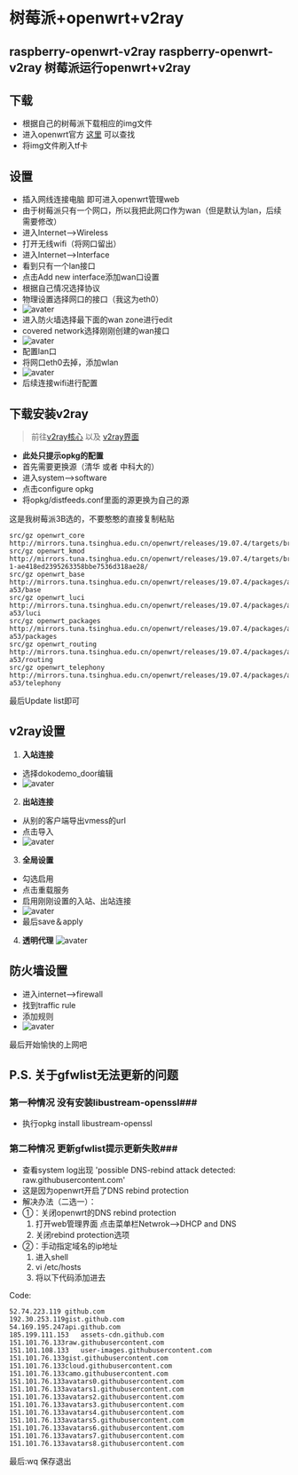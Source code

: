 # 树莓派+openwrt+v2ray #
raspberry-openwrt-v2ray
raspberry-openwrt-v2ray 树莓派运行openwrt+v2ray
-------
## 下载 ##
- 根据自己的树莓派下载相应的img文件
- 进入openwrt官方 [这里](https://openwrt.org/toh/raspberry_pi_foundation/raspberry_pi) 可以查找
- 将img文件刷入tf卡
## 设置 ##
- 插入网线连接电脑 即可进入openwrt管理web
- 由于树莓派只有一个网口，所以我把此网口作为wan（但是默认为lan，后续需要修改）
- 进入Internet-->Wireless
- 打开无线wifi（将网口留出）
- 进入Internet-->Interface
- 看到只有一个lan接口
- 点击Add new interface添加wan口设置
- 根据自己情况选择协议
- 物理设置选择网口的接口（我这为eth0）
- ![avater](./images/2.png)
- 进入防火墙选择最下面的wan zone进行edit
- covered network选择刚刚创建的wan接口
- ![avater](./images/3.png)
- 配置lan口
- 将网口eth0去掉，添加wlan
- ![avater](./images/1.png)
- 后续连接wifi进行配置

## 下载安装v2ray ##
> 前往[v2ray核心](https://github.com/kuoruan/openwrt-v2ray) 以及 [v2ray界面](https://github.com/kuoruan/luci-app-v2ray)

- **此处只提示opkg的配置**
- 首先需要更换源（清华 或者 中科大的）
- 进入system-->software
- 点击configure opkg
- 将opkg/distfeeds.conf里面的源更换为自己的源

这是我树莓派3B选的，不要憨憨的直接复制粘贴

    src/gz openwrt_core http://mirrors.tuna.tsinghua.edu.cn/openwrt/releases/19.07.4/targets/brcm2708/bcm2710/packages/
    src/gz openwrt_kmod http://mirrors.tuna.tsinghua.edu.cn/openwrt/releases/19.07.4/targets/brcm2708/bcm2710/kmods/4.14.195-1-ae418ed2395263358bbe7536d318ae28/
    src/gz openwrt_base http://mirrors.tuna.tsinghua.edu.cn/openwrt/releases/19.07.4/packages/aarch64_cortex-a53/base
    src/gz openwrt_luci http://mirrors.tuna.tsinghua.edu.cn/openwrt/releases/19.07.4/packages/aarch64_cortex-a53/luci
    src/gz openwrt_packages http://mirrors.tuna.tsinghua.edu.cn/openwrt/releases/19.07.4/packages/aarch64_cortex-a53/packages
    src/gz openwrt_routing http://mirrors.tuna.tsinghua.edu.cn/openwrt/releases/19.07.4/packages/aarch64_cortex-a53/routing
    src/gz openwrt_telephony http://mirrors.tuna.tsinghua.edu.cn/openwrt/releases/19.07.4/packages/aarch64_cortex-a53/telephony

最后Update list即可
## v2ray设置 ##
1. **入站连接**
 - 选择dokodemo_door编辑
 - ![avater](./images/4.png)
2. **出站连接**
 - 从别的客户端导出vmess的url
 - 点击导入
 - ![avater](./images/5.png)
3. **全局设置**
 - 勾选启用
 - 点击重载服务
 - 启用刚刚设置的入站、出站连接
 - ![avater](./images/6.png)
 - 最后save＆apply
4. **透明代理**
 ![avater](./images/8.png)
## 防火墙设置 ##
- 进入internet-->firewall
- 找到traffic rule
- 添加规则
- ![avater](./images/7.png)

最后开始愉快的上网吧
## P.S. 关于gfwlist无法更新的问题 ##
### 第一种情况 没有安装libustream-openssl###

- 执行opkg install libustream-openssl

### 第二种情况 更新gfwlist提示更新失败###

- 查看system log出现
	'possible DNS-rebind attack detected: raw.githubusercontent.com'
- 这是因为openwrt开启了DNS rebind protection
- 解决办法（二选一）：
- ①：关闭openwrt的DNS rebind protection
	1. 打开web管理界面 点击菜单栏Netwrok——>DHCP and DNS
	2. 关闭rebind protection选项
- ②：手动指定域名的ip地址
	1. 进入shell
	2. vi /etc/hosts
	3. 将以下代码添加进去

Code:

	52.74.223.119 github.com
    192.30.253.119gist.github.com
    54.169.195.247api.github.com
    185.199.111.153   assets-cdn.github.com
    151.101.76.133raw.githubusercontent.com
    151.101.108.133   user-images.githubusercontent.com
    151.101.76.133gist.githubusercontent.com
    151.101.76.133cloud.githubusercontent.com
    151.101.76.133camo.githubusercontent.com
    151.101.76.133avatars0.githubusercontent.com
    151.101.76.133avatars1.githubusercontent.com
    151.101.76.133avatars2.githubusercontent.com
    151.101.76.133avatars3.githubusercontent.com
    151.101.76.133avatars4.githubusercontent.com
    151.101.76.133avatars5.githubusercontent.com
    151.101.76.133avatars6.githubusercontent.com
    151.101.76.133avatars7.githubusercontent.com
    151.101.76.133avatars8.githubusercontent.com

最后:wq 保存退出
